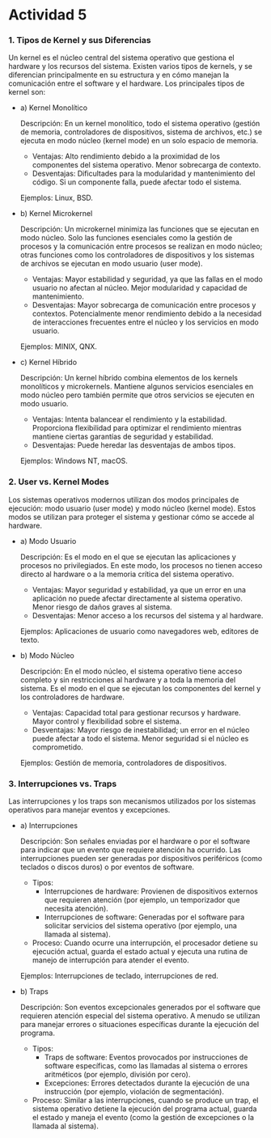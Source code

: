 # Actividad 5

### 1. Tipos de Kernel y sus Diferencias

Un kernel es el núcleo central del sistema operativo que gestiona el hardware y los recursos del sistema. Existen varios tipos de kernels, y se diferencian principalmente en su estructura y en cómo manejan la comunicación entre el software y el hardware. Los principales tipos de kernel son:

- a) Kernel Monolítico

  Descripción: En un kernel monolítico, todo el sistema operativo (gestión de memoria, controladores de dispositivos, sistema de archivos, etc.) se ejecuta en modo núcleo (kernel mode) en un solo espacio de memoria.

  - Ventajas:
    Alto rendimiento debido a la proximidad de los componentes del sistema operativo.
    Menor sobrecarga de contexto.
  - Desventajas:
    Dificultades para la modularidad y mantenimiento del código.
    Si un componente falla, puede afectar todo el sistema.

  Ejemplos: Linux, BSD.

- b) Kernel Microkernel

  Descripción: Un microkernel minimiza las funciones que se ejecutan en modo núcleo. Solo las funciones esenciales como la gestión de procesos y la comunicación entre procesos se realizan en modo núcleo; otras funciones como los controladores de dispositivos y los sistemas de archivos se ejecutan en modo usuario (user mode).

  - Ventajas:
    Mayor estabilidad y seguridad, ya que las fallas en el modo usuario no afectan al núcleo.
    Mejor modularidad y capacidad de mantenimiento.
  - Desventajas:
    Mayor sobrecarga de comunicación entre procesos y contextos.
    Potencialmente menor rendimiento debido a la necesidad de interacciones frecuentes entre el núcleo y los servicios en modo usuario.

  Ejemplos: MINIX, QNX.

- c) Kernel Híbrido

  Descripción: Un kernel híbrido combina elementos de los kernels monolíticos y microkernels. Mantiene algunos servicios esenciales en modo núcleo pero también permite que otros servicios se ejecuten en modo usuario.

  - Ventajas:
    Intenta balancear el rendimiento y la estabilidad.
    Proporciona flexibilidad para optimizar el rendimiento mientras mantiene ciertas garantías de seguridad y estabilidad.
  - Desventajas:
    Puede heredar las desventajas de ambos tipos.

  Ejemplos: Windows NT, macOS.

### 2. User vs. Kernel Modes

Los sistemas operativos modernos utilizan dos modos principales de ejecución: modo usuario (user mode) y modo núcleo (kernel mode). Estos modos se utilizan para proteger el sistema y gestionar cómo se accede al hardware.

- a) Modo Usuario

  Descripción: Es el modo en el que se ejecutan las aplicaciones y procesos no privilegiados. En este modo, los procesos no tienen acceso directo al hardware o a la memoria crítica del sistema operativo.

  - Ventajas:
    Mayor seguridad y estabilidad, ya que un error en una aplicación no puede afectar directamente al sistema operativo.
    Menor riesgo de daños graves al sistema.
  - Desventajas:
    Menor acceso a los recursos del sistema y al hardware.

  Ejemplos: Aplicaciones de usuario como navegadores web, editores de texto.

- b) Modo Núcleo

  Descripción: En el modo núcleo, el sistema operativo tiene acceso completo y sin restricciones al hardware y a toda la memoria del sistema. Es el modo en el que se ejecutan los componentes del kernel y los controladores de hardware.

  - Ventajas:
    Capacidad total para gestionar recursos y hardware.
    Mayor control y flexibilidad sobre el sistema.
  - Desventajas:
    Mayor riesgo de inestabilidad; un error en el núcleo puede afectar a todo el sistema.
    Menor seguridad si el núcleo es comprometido.

  Ejemplos: Gestión de memoria, controladores de dispositivos.

### 3. Interrupciones vs. Traps

Las interrupciones y los traps son mecanismos utilizados por los sistemas operativos para manejar eventos y excepciones.

- a) Interrupciones

  Descripción: Son señales enviadas por el hardware o por el software para indicar que un evento que requiere atención ha ocurrido. Las interrupciones pueden ser generadas por dispositivos periféricos (como teclados o discos duros) o por eventos de software.

  - Tipos:
    - Interrupciones de hardware: Provienen de dispositivos externos que requieren atención (por ejemplo, un temporizador que necesita atención).
    - Interrupciones de software: Generadas por el software para solicitar servicios del sistema operativo (por ejemplo, una llamada al sistema).
  - Proceso: Cuando ocurre una interrupción, el procesador detiene su ejecución actual, guarda el estado actual y ejecuta una rutina de manejo de interrupción para atender el evento.

  Ejemplos: Interrupciones de teclado, interrupciones de red.

- b) Traps

  Descripción: Son eventos excepcionales generados por el software que requieren atención especial del sistema operativo. A menudo se utilizan para manejar errores o situaciones específicas durante la ejecución del programa.

  - Tipos:
    - Traps de software: Eventos provocados por instrucciones de software específicas, como las llamadas al sistema o errores aritméticos (por ejemplo, división por cero).
    - Excepciones: Errores detectados durante la ejecución de una instrucción (por ejemplo, violación de segmentación).
  - Proceso: Similar a las interrupciones, cuando se produce un trap, el sistema operativo detiene la ejecución del programa actual, guarda el estado y maneja el evento (como la gestión de excepciones o la llamada al sistema).
